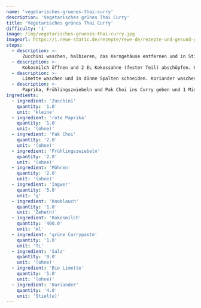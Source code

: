 ```yaml
---
name: 'vegetarisches-gruenes-thai-curry'
description: 'Vegetarisches grünes Thai Curry'
title: 'Vegetarisches grünes Thai Curry'
difficulty: '1'
image: /img/vegetarisches-gruenes-thai-curry.jpg
imageUrl: https://i.rewe-static.de/rezepte/rewe-de/rezepte-und-gesund-geniessen/rezepte/curry/vegetarisches-gruenes-thai-curry/96-vegetarisches-gruenes-thai-curry_rdk-rds_rv_hd.jpg?resize=1480:589&crop=1280:460;center,center
steps:
  - description: >-
      Zucchini waschen, halbieren, das Kerngehäuse entfernen und in Stifte schneiden. Paprika waschen, entkernen und in Würfel schneiden. Pak Choi gründlich waschen, den Strunk entfernen und in Streifen schneiden. Frühlingszwiebeln waschen und in Scheiben schneiden. Möhren schälen und in Stifte hobeln. Ingwer und Knoblauch schälen und fein hacken.
  - description: >-
      Kokosmilch öffnen und 2 EL Kokossahne (fester Teil) abschöpfen. Kokossahne in einen Topf geben und erhitzen. Ingwer und Currypaste dazugeben und anrösten. Möhren dazugeben und mit der restlichen Kokosmilch ablöschen. 4 Minuten köcheln lassen. Mit Salz abschmecken.
  - description: >-
      Limette waschen und in dünne Spalten schneiden. Koriander waschen, trocken schütteln und fein hacken.
  - description: >-
      Paprika, Frühlingszwiebeln und Pak Choi ins Curry geben und 1 Minute ziehen lassen. Dann mit Koriander und Limetten garnieren und mit Reis oder Glasnudeln servieren.
ingredients:
  - ingredient: 'Zucchini'
    quantity: '1.0'
    unit: 'kleine'
  - ingredient: 'rote Paprika'
    quantity: '1.0'
    unit: '(ohne)'
  - ingredient: 'Pak Choi'
    quantity: '2.0'
    unit: '(ohne)'
  - ingredient: 'Frühlingszwiebeln'
    quantity: '2.0'
    unit: '(ohne)'
  - ingredient: 'Möhren'
    quantity: '2.0'
    unit: '(ohne)'
  - ingredient: 'Ingwer'
    quantity: '5.0'
    unit: 'g'
  - ingredient: 'Knoblauch'
    quantity: '1.0'
    unit: 'Zehe(n)'
  - ingredient: 'Kokosmilch'
    quantity: '400.0'
    unit: 'ml'
  - ingredient: 'grüne Currypaste'
    quantity: '1.0'
    unit: 'TL'
  - ingredient: 'Salz'
    quantity: '0.0'
    unit: '(ohne)'
  - ingredient: 'Bio Limette'
    quantity: '1.0'
    unit: '(ohne)'
  - ingredient: 'Koriander'
    quantity: '4.0'
    unit: 'Stiel(e)'
---
```

